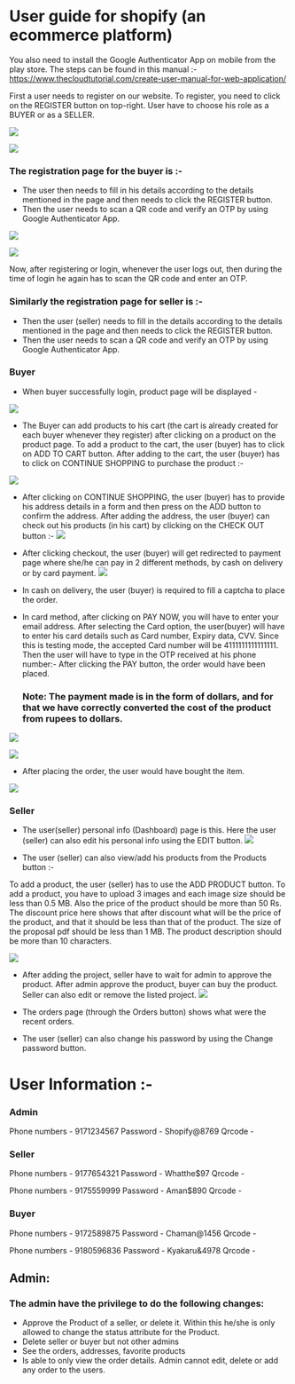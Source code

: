 # User guide for shopify (an ecommerce platform)


You also need to install the Google Authenticator App on mobile from the play store. The steps can be found in this manual :- https://www.thecloudtutorial.com/create-user-manual-for-web-application/

First a user needs to register on our website. To register, you need to click on the REGISTER button on top-right. User have to choose his role as a BUYER or as a SELLER.

![](https://github.com/Shanu85/Shopify/blob/main/ecommerce-website/Website_Image/homepage1.png)

![](https://github.com/Shanu85/Shopify/blob/main/ecommerce-website/Website_Image/homepage2.png)

### The registration page for the buyer is :-

- The user then needs to fill in his details according to the details mentioned in the page and then needs to click the REGISTER button.
- Then the user needs to scan a QR code and verify an OTP by using Google Authenticator App.

![](https://github.com/Shanu85/Shopify/blob/main/ecommerce-website/Website_Image/buyer_register1.png)

![](https://github.com/Shanu85/Shopify/blob/main/ecommerce-website/Website_Image/buyer_register2.png)

Now, after registering or login, whenever the user logs out, then during the time of login he again has to scan the QR code and enter an OTP.

### Similarly the registration page for seller is :-
- Then the user (seller) needs to fill in the details according to the details mentioned in the page and then needs to click the REGISTER button.
- Then the user needs to scan a QR code and verify an OTP by using Google Authenticator App.

### Buyer
 - When buyer successfully login, product page will be displayed -  

![](https://github.com/Shanu85/Shopify/blob/main/ecommerce-website/Website_Image/products_page.png)

- The Buyer can add products to his cart (the cart is already created for each buyer whenever they register) after clicking on a product on the product page. To add a product to the cart, the user (buyer) has to click on ADD TO CART button. After adding to the cart, the user (buyer) has to click on CONTINUE SHOPPING to purchase the product :-

![](https://github.com/Shanu85/Shopify/blob/main/ecommerce-website/Website_Image/cart.png)

- After clicking on CONTINUE SHOPPING, the user (buyer) has to provide his address details in a form and then press on the ADD button to confirm the address. After adding the address, the user (buyer) can check out his products (in his cart) by clicking on the CHECK OUT button :-
![](https://github.com/Shanu85/Shopify/blob/main/ecommerce-website/Website_Image/order_details.png)

- After clicking checkout, the user (buyer) will get redirected to payment page where she/he can pay in 2 different methods, by cash on delivery or by card payment. 
![](https://github.com/Shanu85/Shopify/blob/main/ecommerce-website/Website_Image/payment_page.png)

- In cash on delivery, the user (buyer) is required to fill a captcha to place the order. 
- In card method, after clicking on PAY NOW, you will have to enter your email address. After selecting the Card option, the user(buyer) will have to enter his card details such as Card number, Expiry data, CVV. Since this is testing mode, the accepted Card number will be 4111111111111111.
 Then the user will have to type in the OTP received at his phone number:-
    After clicking the PAY button, the order would have been placed.
    ### Note: The payment made is in the form of dollars, and for that we have correctly converted the cost of the product from rupees to dollars.

![](https://github.com/Shanu85/Shopify/blob/main/ecommerce-website/Website_Image/razorpay1.png)

![](https://github.com/Shanu85/Shopify/blob/main/ecommerce-website/Website_Image/razorpay2.png)

- After placing the order, the user would have bought the item. 

![](https://github.com/Shanu85/Shopify/blob/main/ecommerce-website/Website_Image/order_placed.png)

### Seller

- The user(seller) personal info (Dashboard) page is this. 
 Here the user (seller) can also edit his personal info using the EDIT button.
![](https://github.com/Shanu85/Shopify/blob/main/ecommerce-website/Website_Image/profile_page.png)

- The user (seller) can also view/add his products from the Products button :-

 To add a product, the user (seller) has to use the ADD PRODUCT button.
 To add a product, you have to upload 3 images and each image size should be less than 0.5 MB. Also the price of the product should be more than 50 Rs. The discount price here shows that after discount what will be the price of the product, and that it should be less than that of the product. The size of the proposal pdf should be less than 1 MB. The product description should be more than 10 characters.

![](https://github.com/Shanu85/Shopify/blob/main/ecommerce-website/Website_Image/add_product.png)

- After adding the project, seller have to wait for admin to approve the product. After admin approve the product, buyer can buy the product. Seller can also edit or remove the listed project.
![](https://github.com/Shanu85/Shopify/blob/main/ecommerce-website/Website_Image/seller_product_page.png)


- The orders page (through the Orders button) shows what were the recent orders.

- The user (seller) can also change his password by using the Change password button.



# User Information :-

### Admin
Phone numbers - 9171234567
Password - Shopify@8769
Qrcode - 



### Seller
Phone numbers - 9177654321
Password - Whatthe$97
Qrcode - 

Phone numbers - 9175559999
Password - Aman$890
Qrcode - 


### Buyer
Phone numbers - 9172589875
Password - Chaman@1456
Qrcode - 

Phone numbers - 9180596836
Password - Kyakaru&4978
Qrcode - 


## Admin:
### The admin have the privilege to do the following changes:

- Approve the Product of a seller, or delete it. Within this he/she is only allowed to change the status attribute for the Product.
- Delete seller or buyer but not other admins
- See the orders, addresses, favorite products
- Is able to only view the order details. Admin cannot edit, delete or add any order to the users.




<!-----

# Django React eCommerce

Advanced eCommerce example web application with Django and React

[Development](#development) <br>
[Deployment](#deployment)

# Development

Setup environment for development

### Install dependencies

Clone the project then install python and react dependencies

```
git clone https://github.com/amirahrari/django-react-ecommerce.git
cd django-react-ecommerce
pip install -r requirements.txt
yarn # or npm install
```

### Add built in [dummy data](dummy_data)

Create database, apply migrations and add some [dummy data](dummy_data)

```
python add_dummy_data.py
```

### Run the server

```
yarn run dev
python manage.py runserver
python manage.py livereload # hot reload
```

Open http://localhost:8000/

### Admin pannel

Admin user has been created in [users.json](dummy_data/users.json) <br />
You can access the admin pannel from http://localhost:8000/admin/ <br />
phone number: 09171234567 <br />
password: password

# Deployment

Deploy with docker using postgresql, gunicorn and nginx.

### Setup envrionment variables
```
cp .env.sample .env
cp .env.db.sample .env.db
```

### Build and up image using docker compose

```
docker-compose build
docker-compose up -d
```

### Collect static files and add dummy data

```
docker-compose exec web python manage.py collectstatic --no-input
docker-compose exec web python add_dummy_data.py
```

You are good to go. Open your server ip address on port 80 (Ex on localhost: http://127.0.0.1).
 
--->
